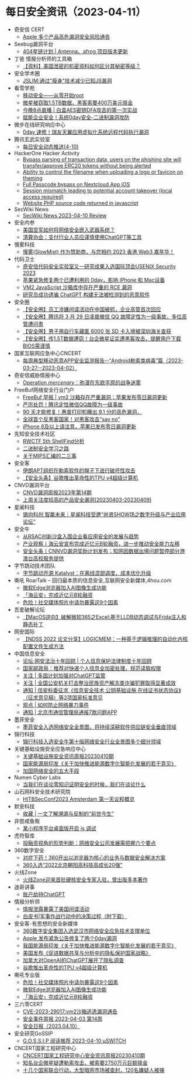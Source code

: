 # 每日安全资讯（2023-04-11）

- 奇安信 CERT
  - [Apple 多个产品高危漏洞安全风险通告](https://mp.weixin.qq.com/s?__biz=MzU5NDgxODU1MQ==&mid=2247498176&idx=1&sn=ec6c041efce70dfcb91e3be4a3f55cf4&chksm=fe79dd58c90e544e4fa0ed46a8043595df7684a2509d6393e4f8d6d1d6dc253bf990ec7de346&scene=58&subscene=0#rd)
- Seebug漏洞平台
  - [404星链计划 | Antenna、afrog 项目版本更新](https://mp.weixin.qq.com/s?__biz=MzAxNDY2MTQ2OQ==&mid=2650967648&idx=1&sn=4e0b83374466372c6cc0e411c80c8de1&chksm=8079cc52b70e454422ed29743c191387063e544f7bbd616948d3b182093c08d30889135e74c6&scene=58&subscene=0#rd)
- 丁爸 情报分析师的工具箱
  - [【资料】美国泄密的机密资料如何区分其秘密等级？](https://mp.weixin.qq.com/s?__biz=MzI2MTE0NTE3Mw==&mid=2651135734&idx=1&sn=e20601c6d14aaee454220a9ef964f52a&chksm=f1af69ccc6d8e0dae5d53fa62e0a96ab0f9a3414b54b7be7025c343a268da3f50be3b389932b&scene=58&subscene=0#rd)
- 安全学术圈
  - [JSLIM:通过"瘦身"技术减少已知JS漏洞](https://mp.weixin.qq.com/s?__biz=MzU5MTM5MTQ2MA==&mid=2247488715&idx=1&sn=107cfc67929223715b23f410d8130876&chksm=fe2eeb40c95962567768b25ca9aa2aa21a83ac55273d2aa610bc6e66b038bb1666225d280e5d&scene=58&subscene=0#rd)
- 看雪学苑
  - [移动安全——从零开始root](https://mp.weixin.qq.com/s?__biz=MjM5NTc2MDYxMw==&mid=2458501417&idx=1&sn=b7cbbba92ecf1745a7cd62fd1dfd9ffe&chksm=b18ef1a386f978b534a4d6f4849ed75f76c53992a73c55171df632d193997b96c1f3e8509afe&scene=58&subscene=0#rd)
  - [微星被窃取1.5TB数据，黑客索要400万美元赎金](https://mp.weixin.qq.com/s?__biz=MjM5NTc2MDYxMw==&mid=2458501417&idx=2&sn=efea3656b5d1c438947c0b0df7753484&chksm=b18ef1a386f978b5ddd914d27c407a4707b233fc719a0bb58a5aa4486ee0786fe64e60876490&scene=58&subscene=0#rd)
  - [今晚8点直播 | 白盒AES密钥DFA攻击的第一次实战](https://mp.weixin.qq.com/s?__biz=MjM5NTc2MDYxMw==&mid=2458501417&idx=3&sn=9564f6e2f43fb2e596f1ecc4e6ecde11&chksm=b18ef1a386f978b570cbe316489b558f50627f15df90b94f19a6ba82ded06613a10850908b5b&scene=58&subscene=0#rd)
  - [赋能企业安全！系统0day安全-二进制漏洞攻防](https://mp.weixin.qq.com/s?__biz=MjM5NTc2MDYxMw==&mid=2458501417&idx=4&sn=95f27b53a93dc97ad95808068e59ee96&chksm=b18ef1a386f978b55065760dea3f23e4889b61e33402a7ae33d756e7395201c8481bfa6528c4&scene=58&subscene=0#rd)
- 微步在线研究响应中心
  - [0day 速修！瑞友天翼应用虚拟化系统远程代码执行漏洞](https://mp.weixin.qq.com/s?__biz=Mzg5MTc3ODY4Mw==&mid=2247500980&idx=1&sn=cab7d7f050e87ec980aad9debd64e9cf&chksm=cfcaa7a0f8bd2eb6f2fbea515ba7baca0c6cc684caaa68d72641a76c02de96629559c639973b&scene=58&subscene=0#rd)
- 腾讯玄武实验室
  - [每日安全动态推送(4-10)](https://mp.weixin.qq.com/s?__biz=MzA5NDYyNDI0MA==&mid=2651958936&idx=1&sn=defe5ec523513aa29c2aca3dd8288655&chksm=8baece07bcd947112ca8fa17e98c82a089b7eb68abeac4150b9ffc52370025a97fd1b00c4bb2&scene=58&subscene=0#rd)
- HackerOne Hacker Activity
  - [Bypass parsing of transaction data, users on the phishing site will transfer/approve ERC20 tokens without being alerted](https://hackerone.com/reports/1651429)
  - [Ability to control the filename when uploading a logo or favicon on theming](https://hackerone.com/reports/1781751)
  - [Full Passcode bypass on Nextcloud App iOS](https://hackerone.com/reports/1847368)
  - [Session mismatch leading to potential account takeover (local access required)](https://hackerone.com/reports/1825227)
  - [Website PHP source code returned in javascript](https://hackerone.com/reports/1794462)
- SecWiki News
  - [SecWiki News 2023-04-10 Review](http://www.sec-wiki.com/?2023-04-10)
- 安全内参
  - [美国空军如何将网络安全嵌入武器系统？](https://mp.weixin.qq.com/s?__biz=MzI4NDY2MDMwMw==&mid=2247508330&idx=1&sn=a141c03037ec5940e2a9105d3fd9468d&chksm=ebfae64adc8d6f5c0301721de60f27b501703f150f2f8cf6de38b027ac102ea0a9de64481085&scene=58&subscene=0#rd)
  - [清算协会：支付行业人员应谨慎使用ChatGPT等工具](https://mp.weixin.qq.com/s?__biz=MzI4NDY2MDMwMw==&mid=2247508330&idx=2&sn=fffbd8c34c56e3f8e89dcaf3d12bda4d&chksm=ebfae64adc8d6f5ca841543d54a99bb49e2bad91d57e338718ff7acc362add8d71f137967470&scene=58&subscene=0#rd)
- 慢雾科技
  - [慢雾(SlowMist) 作为赞助商，与您相约 2023 香港 Web3 嘉年华！](https://mp.weixin.qq.com/s?__biz=MzU4ODQ3NTM2OA==&mid=2247497321&idx=1&sn=1ae6b084eb140f1911c5ebf98ac52e23&chksm=fdde88eecaa901f831cdf4020791294eb6136c1c2e2feed8261fc9a1a551c0ac05438a7f89ef&scene=58&subscene=0#rd)
- 代码卫士
  - [奇安信代码安全实验室又一研究成果入选国际顶会USENIX Security 2023](https://mp.weixin.qq.com/s?__biz=MzI2NTg4OTc5Nw==&mid=2247516192&idx=1&sn=bf2ea3079b86d5c9ed574acc3b2f1f36&chksm=ea94b14adde3385c713201bbc713b622f4034828caa75d653d96968e33f89badd72483692526&scene=58&subscene=0#rd)
  - [苹果紧急修复两个已遭利用的 0day，影响 iPhone 和 Mac设备](https://mp.weixin.qq.com/s?__biz=MzI2NTg4OTc5Nw==&mid=2247516192&idx=2&sn=5c3e3733fceb0ec8d172ac2df805b47d&chksm=ea94b14adde3385c3f37236533daf5e7d38ba6c37d81d396c80446e2d37a13b2fd254a3b2904&scene=58&subscene=0#rd)
  - [VM2 JavaScript 沙箱库中存在严重的 RCE 漏洞](https://mp.weixin.qq.com/s?__biz=MzI2NTg4OTc5Nw==&mid=2247516192&idx=3&sn=8ab0a31dc71c4a46eafb1990c1f0f021&chksm=ea94b14adde3385cb974be6e0db2bac6737f0ffb278d0cb57922f45c53afcb115f38d3ad64de&scene=58&subscene=0#rd)
  - [研究员成功诱骗 ChatGPT 构建无法被检测到的恶意软件](https://mp.weixin.qq.com/s?__biz=MzI2NTg4OTc5Nw==&mid=2247516192&idx=4&sn=b29b7241f0df2fdbfb34d779834e59f3&chksm=ea94b14adde3385cec864a622b1c368b9584f13da58fd0abc33c7d7a704e43c5749ae1676b23&scene=58&subscene=0#rd)
- 安全圈
  - [【安全圈】员工涉嫌间谍活动在中国被抓，企业高管首次回应](https://mp.weixin.qq.com/s?__biz=MzIzMzE4NDU1OQ==&mid=2652032290&idx=1&sn=abaed30de25ea14638b2398d87321c70&chksm=f36fe162c4186874d5c2c05ce6fdc9e85a8675cee9e84dcaca15f5602ec6b16e6ae3a6ff01d9&scene=58&subscene=0#rd)
  - [【安全圈】腾讯将 3 月 29 日凌晨微信 QQ 故障定性为一级事故，多位高管遭问责](https://mp.weixin.qq.com/s?__biz=MzIzMzE4NDU1OQ==&mid=2652032290&idx=2&sn=8b44e1fe503396f598186dd4fec0773f&chksm=f36fe162c4186874c05ac9b190cf3355e662ff93ef59cc787a3f3f73b2df379fb4001914710a&scene=58&subscene=0#rd)
  - [【安全圈】男子用自行车藏匿 6000 张 SD 卡入境被深圳海关查获](https://mp.weixin.qq.com/s?__biz=MzIzMzE4NDU1OQ==&mid=2652032290&idx=3&sn=b910aeaed78127b7dedad54c0d699542&chksm=f36fe162c4186874acb5b4e827b7ae4e0ff22a4b839d555b14cfcd5fb00fcb84cc21e122643e&scene=58&subscene=0#rd)
  - [【安全圈】传1.5T数据遭窃！台企微星证实遭黑客攻击，提醒用户下载BIOS需谨慎](https://mp.weixin.qq.com/s?__biz=MzIzMzE4NDU1OQ==&mid=2652032290&idx=4&sn=b5aca53cce1210a4a543f727d019b600&chksm=f36fe162c4186874d87b0e2b0a1152dd2ef17c15d9ed3608197b59cbff33e4c2fd8c248ad268&scene=58&subscene=0#rd)
- 国家互联网应急中心CNCERT
  - [每周典型移动恶意APP安全监测报告--“Android勒索类病毒”篇（2023-03-27--2023-04-02）](https://mp.weixin.qq.com/s?__biz=MzIwNDk0MDgxMw==&mid=2247498195&idx=1&sn=a790371dff7549001074c730b98c069a&chksm=973acab1a04d43a7713d0f8891e76bd13529982290fdf6c433af2d63b776aa0dc185620abb07&scene=58&subscene=0#rd)
- 奇安信威胁情报中心
  - [Operation $mercenary$：弥漫在东欧平原的战争迷雾](https://mp.weixin.qq.com/s?__biz=MzI2MDc2MDA4OA==&mid=2247505978&idx=1&sn=a9869f2d37b14edc4ea6cac008a6d339&chksm=ea662f4ddd11a65b5f9f859bcf42540aa5136602aa8f17ad2b9a958f4eedee6a0297b682c583&scene=58&subscene=0#rd)
- FreeBuf网络安全行业门户
  - [FreeBuf 早报 | vm2 沙箱存在严重漏洞；苹果发布零日漏洞更新](https://www.freebuf.com/news/363143.html)
  - [严厉处罚！腾讯定性微信QQ故障为一级事故](https://www.freebuf.com/news/363135.html)
  - [90 天才能修复！惠普打印机曝出 9.1 分的高危漏洞，](https://www.freebuf.com/news/363115.html)
  - [全球首个反黑客国家！对黑客攻击“say no”](https://www.freebuf.com/articles/363092.html)
  - [iPhone 8及以上请注意，苹果已发布零日漏洞更新](https://www.freebuf.com/news/363089.html)
- 先知安全技术社区
  - [RWCTF 5th ShellFind分析](https://xz.aliyun.com/t/12405)
  - [二进制安全学习之路](https://xz.aliyun.com/t/12402)
  - [关于MIPS汇编的二三事](https://xz.aliyun.com/t/12400)
- 安全客
  - [伊朗APT组织在勒索软件的幌子下进行破坏性攻击](https://mp.weixin.qq.com/s?__biz=MzA5ODA0NDE2MA==&mid=2649784471&idx=1&sn=2332486e9bfea3eca572caa1bfa738cb&chksm=8893b0f8bfe439eee182239ba02f239f5a55485929277cf2f36b03d3c081e23fcff6ad337fac&scene=58&subscene=0#rd)
  - [【安全头条】谷歌推出革命性的TPU v4超级计算机](https://mp.weixin.qq.com/s?__biz=MzA5ODA0NDE2MA==&mid=2649784471&idx=2&sn=87a6ec5ad61032832cebe3b0cb470605&chksm=8893b0f8bfe439ee01eff418c848aee4a82d400aa9a26ca5d9aa9f7c9da39d117efc305f702c&scene=58&subscene=0#rd)
- CNVD漏洞平台
  - [CNVD漏洞周报2023年第14期](https://mp.weixin.qq.com/s?__biz=MzU3ODM2NTg2Mg==&mid=2247493235&idx=1&sn=beeb3a3051f0926c822ecf18deafadb4&chksm=fd74d6baca035fac0f08c8e7a64763b2b2dac1a546e600e33bcfafd8c3830461436808b1ce41&scene=58&subscene=0#rd)
  - [上周关注度较高的产品安全漏洞(20230403-20230409)](https://mp.weixin.qq.com/s?__biz=MzU3ODM2NTg2Mg==&mid=2247493235&idx=2&sn=cc394f73f2f9f06475efbfd62d1c4a79&chksm=fd74d6baca035fac9aacaf0e9a53e3933649c9f2e99738f9fca4f5b0c21c5f450eb5398baa4f&scene=58&subscene=0#rd)
- 星阑科技
  - [锡向科创 智赢未来｜星阑科技受邀“尚贤SHOW场之数字升级与产业应用论坛”](https://mp.weixin.qq.com/s?__biz=Mzg5NjEyMjA5OQ==&mid=2247497419&idx=1&sn=ba256f4b30625d29fbffa477c6ac7965&chksm=c0075b57f770d241773e571ab7ac9a4d007e50e15e1ad5f40e31b64911aa2207b89a66886290&scene=58&subscene=0#rd)
- 安全牛
  - [从RSAC创新沙盒入围企业看应用安全的发展与趋势](https://mp.weixin.qq.com/s?__biz=MjM5Njc3NjM4MA==&mid=2651123480&idx=1&sn=8e7e5d5610db20fd5e72fb61ed2e41d7&chksm=bd145fcb8a63d6dd517ce144f5e278290dcc3555f1c08a86066853def7050492d21b71e3ecf2&scene=58&subscene=0#rd)
  - [产业观察丨海云安宣布完成近亿元B轮融资，进一步推动安全能力左移](https://mp.weixin.qq.com/s?__biz=MjM5Njc3NjM4MA==&mid=2651123480&idx=2&sn=1fa9b45e343a2f6b18a3073e0cf82430&chksm=bd145fcb8a63d6dda32b3e5989ef9f4f65207399cd0da3bff1e175baecc64d7bf9d699827401&scene=58&subscene=0#rd)
  - [安全头条丨CNNVD漏洞奖励计划发布；知网因数据出境问题暂停部分港澳台高校服务提供](https://mp.weixin.qq.com/s?__biz=MjM5Njc3NjM4MA==&mid=2651123480&idx=3&sn=3b74197c7c22d4cc678b48bfade093cf&chksm=bd145fcb8a63d6dd1ac2625b240d9c617af705234d8d4686af1ae7c81fe681b863b2d34a4dde&scene=58&subscene=0#rd)
- 字节跳动技术团队
  - [字节跳动开源 Katalyst：在离线混部调度，成本优化升级](https://mp.weixin.qq.com/s?__biz=MzI1MzYzMjE0MQ==&mid=2247502253&idx=1&sn=5273d3516217abac298aafe709f60c1f&chksm=e9d3024fdea48b59cae8e07443a60b759a295962265aa671de174c04076bd91fc0cd9fd6ffbd&scene=58&subscene=0#rd)
- 嘶吼 RoarTalk – 回归最本质的信息安全,互联网安全新媒体,4hou.com
  - [微软Edge浏览器加入AI图像生成功能](https://www.4hou.com/posts/8z2l)
  - [「海云安」完成近亿元B轮融资](https://www.4hou.com/posts/6x87)
  - [危险！社交媒体照片中请勿暴露这9个因素](https://www.4hou.com/posts/4vx2)
- 吾爱破解论坛
  - [【MacOS逆向】破解微软365之Excel:基于LLDB动态调试与Frida注入和静态补丁](https://mp.weixin.qq.com/s?__biz=MjM5Mjc3MDM2Mw==&mid=2651139446&idx=1&sn=a480dd7f867c7dd2d9061ad4704f8157&chksm=bd50bd228a273434da5a9086efe5971294ad3d3d33e59380a0611f51cb9e0a8a4e26fb54c551&scene=58&subscene=0#rd)
- 网安国际
  - [【NDSS 2022 论文分享】LOGICMEM：一种基于逻辑推理的自动化内核配置文件生成方法](https://mp.weixin.qq.com/s?__biz=MzA4ODYzMjU0NQ==&mid=2652312772&idx=1&sn=1c3b5693b7cc6c6255edd24999b0249d&chksm=8bc4894abcb3005c881b629e6fdb32a12e73e3083aab3120857192684ba3a0edde191f1dfa25&scene=58&subscene=0#rd)
- 中国信息安全
  - [论坛·网安法治十年回顾 | 个人信息保护法律制度十年回顾](https://mp.weixin.qq.com/s?__biz=MzA5MzE5MDAzOA==&mid=2664181004&idx=1&sn=593264855a3c23386610edfc89b766e0&chksm=8b592ff5bc2ea6e31c4737163864e5c37c9de21d0d53a1e28c970838c70bbdbfdb7b16654eff&scene=58&subscene=0#rd)
  - [国家邮政局：推荐对快递个人信息全加密处理，规范读取权限](https://mp.weixin.qq.com/s?__biz=MzA5MzE5MDAzOA==&mid=2664181004&idx=2&sn=4a843f4f04e8f19858a425bd42a5ed59&chksm=8b592ff5bc2ea6e37a1fd4fb247e92a1ed00f2a7ea2f9e8c43652d5929a642b77fbf3fad6ccd&scene=58&subscene=0#rd)
  - [关注 | 多国计划加强对ChatGPT监管](https://mp.weixin.qq.com/s?__biz=MzA5MzE5MDAzOA==&mid=2664181004&idx=3&sn=c5e54d8c309e9b7478255475a45ef33d&chksm=8b592ff5bc2ea6e358d1d518c444b70b512701364aae329f36712ff488ee8cb780adeca95cee&scene=58&subscene=0#rd)
  - [关注 | 全国公安机关打击整治民族资产解冻类诈骗犯罪取得显著成效](https://mp.weixin.qq.com/s?__biz=MzA5MzE5MDAzOA==&mid=2664181004&idx=4&sn=b877d4dc346e82d5741129137f4ea5d5&chksm=8b592ff5bc2ea6e3f6998ee87264b1bb2cc6f910d2f7e9371dc3dac868098d1a2c26eef1eae9&scene=58&subscene=0#rd)
  - [通知 | 信安标委征求《信息安全技术 公钥基础设施 在线证书状态协议》（征求意见稿）等2项国家标准意见](https://mp.weixin.qq.com/s?__biz=MzA5MzE5MDAzOA==&mid=2664181004&idx=5&sn=9e021dec20df1a2c46970ddc4ad55d4c&chksm=8b592ff5bc2ea6e3970e328a5279da24951fb2bc6c3bf1c73dc439bc2618e04ef3907c62ada4&scene=58&subscene=0#rd)
  - [观点 | 如何防止网络暴力事件](https://mp.weixin.qq.com/s?__biz=MzA5MzE5MDAzOA==&mid=2664181004&idx=6&sn=018a9eb3ac4212ac5e288a73adf04c4e&chksm=8b592ff5bc2ea6e3bc3401012b699d0c73a3c8d59ca73aad0d5b66ca493e1ca929e7ad67ff4b&scene=58&subscene=0#rd)
  - [通知 | 北京市通信管理局通报7款问题APP](https://mp.weixin.qq.com/s?__biz=MzA5MzE5MDAzOA==&mid=2664181004&idx=7&sn=b625eaf6d7cdfc97a9e2b732bd277b9f&chksm=8b592ff5bc2ea6e3afcdb9ce26a3c944f4c8a2262e55d9ddcb34920cb3879f1dd361ad700eda&scene=58&subscene=0#rd)
- 墨菲安全
  - [墨菲安全入选网络安全全景图，将持续深耕软件供应链安全垂直领域](https://mp.weixin.qq.com/s?__biz=MzkwOTM0MjI5NQ==&mid=2247486903&idx=1&sn=a34a04a48e2e686a69860f5cbc739488&chksm=c13d6e8ff64ae7993020283aab46edaab6fc60132169867169fdd402bc9c322f224937a8e3bf&scene=58&subscene=0#rd)
- 锦行科技
  - [锦行科技入选安全牛第十版网络安全行业全景图多个细分领域](https://mp.weixin.qq.com/s?__biz=MzIxNTQxMjQyNg==&mid=2247491433&idx=1&sn=3d6cdab3cb149e8cabb7cbd39d9271ac&chksm=9799e4cca0ee6dda3c74b3350a6a98c9b9101e1dede82e182749b2f66627bd4051a27b5538d9&scene=58&subscene=0#rd)
- 关键基础设施安全应急响应中心
  - [关键基础设施安全资讯周报20230410期](https://mp.weixin.qq.com/s?__biz=MzkyMzAwMDEyNg==&mid=2247535825&idx=1&sn=72cd327de2341a600f2650dcd7b5c980&chksm=c1e9c080f69e499665b1f704d340ecdddaac76236eb9acdb951c6feb41ca087aef8867bba26a&scene=58&subscene=0#rd)
  - [国家能源局印发《关于加快推进能源数字化智能化发展的若干意见》](https://mp.weixin.qq.com/s?__biz=MzkyMzAwMDEyNg==&mid=2247535825&idx=2&sn=4eea6338cfcb802cf5dda4a8404e311b&chksm=c1e9c080f69e4996dfdd72cc0443f6f3c297eca2f321a59a2bacc6d4fb6ef67aec44b52e630b&scene=58&subscene=0#rd)
  - [加固网络安全的五大手段](https://mp.weixin.qq.com/s?__biz=MzkyMzAwMDEyNg==&mid=2247535825&idx=3&sn=18898ec4e79c8d1bd5dfacf8dfdba561&chksm=c1e9c080f69e499632b124c126e42aa2be10b5466103a59534ac362ccf11e839ca57b3cc229d&scene=58&subscene=0#rd)
- Numen Cyber Labs
  - [当我们在谈论零知识证明安全的时候，我们在谈论什么](https://mp.weixin.qq.com/s?__biz=Mzg4MDcxNTc2NA==&mid=2247485118&idx=1&sn=80d05dd08d9f8e862effcb99e6e54ef3&chksm=cf71b425f8063d335dedb7cd86e7e59eea03c52fb0fc0974b3cbff2378df48bb202223a6a065&scene=58&subscene=0#rd)
- 山石网科安全技术研究院
  - [HITBSecConf2023 Amsterdam 第一天议程概览](https://mp.weixin.qq.com/s?__biz=MzUzMDUxNTE1Mw==&mid=2247500694&idx=1&sn=65f9278f35f151f0a905e079399b11fe&chksm=fa521628cd259f3e6833e54c5f286b5128cbc0ef344c59b4d7e9e65936533e65791c01400d4d&scene=58&subscene=0#rd)
- 默安科技
  - [收藏 | 一文了解溯源与反制的“前世今生”](https://mp.weixin.qq.com/s?__biz=MzIzODQxMjM2NQ==&mid=2247496099&idx=1&sn=80e80a240e00a901b85ecf86715c7268&chksm=e93b0681de4c8f9700323205abcc22da8c9b528709060ea086bfe31b80d1881752e2b1a319b2&scene=58&subscene=0#rd)
- 非尝咸鱼贩
  - [某小程序平台桌面版开启 js 调试](https://mp.weixin.qq.com/s?__biz=Mzk0NDE3MTkzNQ==&mid=2247484688&idx=1&sn=2d38e292b3a9bcf70e679bfb8a4748ce&chksm=c329fbe0f45e72f6f2a935ccedcae1a42e03c1943d59ad0dbc2d1b6ed65704e50454204ee6ed&scene=58&subscene=0#rd)
- 虎符智库
  - [投融资视角的形势判断：网络安全公司发展需把握六个要点](https://mp.weixin.qq.com/s?__biz=MzIwNjYwMTMyNQ==&mid=2247488984&idx=1&sn=83dc565b17ef4a46cb146bbc46f7c650&chksm=971e78daa069f1ccd3dc572427d5144efe053728516aef13a2d3ebcd56f0db503dd453023a54&scene=58&subscene=0#rd)
- 360数字安全
  - [对症下药！360开出以浏览器为核心的业务与数据安全解决方案](https://mp.weixin.qq.com/s?__biz=MzA4MTg0MDQ4Nw==&mid=2247559565&idx=1&sn=a30fbc680b0dc191dc9d6acd215a47ff&chksm=9f8d7985a8faf093e593d914fa5c7cbfc6487e703915a91fc472c2da8f863a5e4d4ab6d094ad&scene=58&subscene=0#rd)
  - [360入选“2022北京朝阳高科技高成长20强”](https://mp.weixin.qq.com/s?__biz=MzA4MTg0MDQ4Nw==&mid=2247559565&idx=2&sn=c3c20265074f9cc4b149eeb7a8a16553&chksm=9f8d7985a8faf093137a36fdcb7b746f6a476af15c96201c519c6e21d061d0e04d3957ebd9fa&scene=58&subscene=0#rd)
- 火线Zone
  - [火线Zone迎来首批硬核安全专家入驻，曾出版多本著作](https://mp.weixin.qq.com/s?__biz=MzI2NDQ5NTQzOQ==&mid=2247497860&idx=1&sn=4c71ce1396dba6f0880e45d74732c6e2&chksm=eaa970a4dddef9b2eedb3686dcb1b07e25c1bb3904bc6e5f9f349883ff4148013e9c37a0797c&scene=58&subscene=0#rd)
- 迪哥讲事
  - [账户劫持ChatGPT](https://mp.weixin.qq.com/s?__biz=MzIzMTIzNTM0MA==&mid=2247488570&idx=1&sn=483ba6f5ed6c5cfe27a34f994abeadf0&chksm=e8a61e59dfd1974f2beb4bae2278ac33a94ffa502948ae3ca9ec4caf2e2d9a995b96c1ce148c&scene=58&subscene=0#rd)
- 情报分析师
  - [情报泄露暴露了美国间谍活动](https://mp.weixin.qq.com/s?__biz=MzA3Mjc1MTkwOA==&mid=2650527281&idx=1&sn=d9230184705c36891eee137e5c1394aa&chksm=8716f87ab061716cba3251abe39da2e38e7f2fd108307d1722b9bc6476bb992e4b38cac72326&scene=58&subscene=0#rd)
  - [白皮书|军事作战行动中的决策过程（附下载）](https://mp.weixin.qq.com/s?__biz=MzA3Mjc1MTkwOA==&mid=2650527281&idx=2&sn=1f30399c609a11e45201a319b3a8ae20&chksm=8716f87ab061716c5cef8cdf64dfad65c77c63ef88a193397e426c071cb21fccd32e5e05d4a3&scene=58&subscene=0#rd)
- 安全客-有思想的安全新媒体
  - [360数字安全集团入选武汉市网络安全应急技术支撑单位](https://www.anquanke.com/post/id/288208)
  - [Apple 发布紧急公告修复了两个0day漏洞](https://www.anquanke.com/post/id/288205)
  - [我国能源局印发《关于加快推进能源数字化智能化发展的若干意见》](https://www.anquanke.com/post/id/288202)
  - [美国发布《促进数据共享与分析中的隐私保护国家战略》](https://www.anquanke.com/post/id/288199)
  - [加拿大对OpenAI的ChatGPT展开了隐私调查](https://www.anquanke.com/post/id/288196)
  - [谷歌推出革命性的TPU v4超级计算机](https://www.anquanke.com/post/id/288193)
- 嘶吼专业版
  - [危险！社交媒体照片中请勿暴露这9个因素](https://mp.weixin.qq.com/s?__biz=MzI0MDY1MDU4MQ==&mid=2247559892&idx=1&sn=1c84dd687c6ae2ff22bed408c21e55bb&chksm=e9143aeede63b3f8de27c1f9a64b3b94f788bd2535a35c675889fca19016c0755d52d5121f65&scene=58&subscene=0#rd)
  - [微软Edge浏览器加入AI图像生成功能](https://mp.weixin.qq.com/s?__biz=MzI0MDY1MDU4MQ==&mid=2247559892&idx=2&sn=54126eb5b81cf3c38025fc323a4ed043&chksm=e9143aeede63b3f805e0504e0b629b5eaf25da09041c85466772943d6437d9569f7f9d93e9a2&scene=58&subscene=0#rd)
  - [「海云安」完成近亿元B轮融资](https://mp.weixin.qq.com/s?__biz=MzI0MDY1MDU4MQ==&mid=2247559892&idx=3&sn=026e4b7556abf58e0850e71902b28224&chksm=e9143aeede63b3f87e6d0b3b34996b8745828978ab81beb5419dacd2f1fd63544e02fef714e2&scene=58&subscene=0#rd)
- 三六零CERT
  - [CVE-2023-29017:vm2沙箱逃逸漏洞通告](https://mp.weixin.qq.com/s?__biz=MzU5MjEzOTM3NA==&mid=2247492024&idx=1&sn=5fb70978fa0b4658e7b6d43f8d669f2e&chksm=fe26e4b9c9516dafc7182b254c2f955c2022b071bcbbe7a992e5015d431ea6ec1c4fd470e4a5&scene=58&subscene=0#rd)
  - [安全事件周报 2023-04-03 第14周](https://mp.weixin.qq.com/s?__biz=MzU5MjEzOTM3NA==&mid=2247492024&idx=2&sn=44fe0ca450fcbbf322f35f3b861124ff&chksm=fe26e4b9c9516dafd321ecd90e47a435d0e33b6c8ab9cd28eea32a4cb4b71d02b66795314650&scene=58&subscene=0#rd)
  - [安全日报（2023.04.10）](https://mp.weixin.qq.com/s?__biz=MzU5MjEzOTM3NA==&mid=2247492024&idx=3&sn=682169b1fd8a1e3f43b1e347ede96b4a&chksm=fe26e4b9c9516daf7296700c68bb7c7e30c613bfa638e6af1a22cf4c757ab66732c04c916785&scene=58&subscene=0#rd)
- 安全研究GoSSIP
  - [G.O.S.S.I.P 阅读推荐 2023-04-10 μSWITCH](https://mp.weixin.qq.com/s?__biz=Mzg5ODUxMzg0Ng==&mid=2247494842&idx=1&sn=e84410c48baacc2bfab875535d26c494&chksm=c063c263f7144b75794a9ce2919e6bbd0963e3a1d1a955348cf72d805650607d8ce5ceeb1c42&scene=58&subscene=0#rd)
- CNCERT国家工程研究中心
  - [CNCERT国家工程研究中心安全资讯周报20230410期](https://mp.weixin.qq.com/s?__biz=MzUzNDYxOTA1NA==&mid=2247535986&idx=1&sn=60457ce1716f3a4a2dc8c7d9e93b9b8a&chksm=fa93fbb3cde472a5dc50b7d0066cbdcf5ea37420bd1638f63d01b22df378048a18c7c9349612&scene=58&subscene=0#rd)
  - [知名台企微星疑遭勒索攻击，被索要2750万元巨额赎金](https://mp.weixin.qq.com/s?__biz=MzUzNDYxOTA1NA==&mid=2247535986&idx=2&sn=a67e5362ceb4a4423195318a810b89da&chksm=fa93fbb3cde472a5b1141d5bbd5b8b3893f6f6a94e97d65374849c03d90d75e4136c6889af9a&scene=58&subscene=0#rd)
  - [十几个国家联合行动，大型暗网市场被查封，120名嫌疑人被捕](https://mp.weixin.qq.com/s?__biz=MzUzNDYxOTA1NA==&mid=2247535986&idx=3&sn=59bdf27e3d21c8e12bfbfa6eaf89ace3&chksm=fa93fbb3cde472a5211c55f6873ee3a545e2ba50243d3ea61306b4675b2b33c9e608db454d8b&scene=58&subscene=0#rd)
